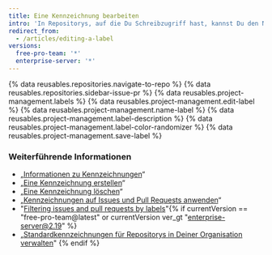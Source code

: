 ```yaml
---
title: Eine Kennzeichnung bearbeiten
intro: 'In Repositorys, auf die Du Schreibzugriff hast, kannst Du den Namen, die Farbe und die Beschreibung einer vorhandenen Kennzeichnung bearbeiten.'
redirect_from:
  - /articles/editing-a-label
versions:
  free-pro-team: '*'
  enterprise-server: '*'
---
```


{% data reusables.repositories.navigate-to-repo %}
{% data reusables.repositories.sidebar-issue-pr %}
{% data reusables.project-management.labels %}
{% data reusables.project-management.edit-label %}
{% data reusables.project-management.name-label %}
{% data reusables.project-management.label-description %}
{% data reusables.project-management.label-color-randomizer %}
{% data reusables.project-management.save-label %}

### Weiterführende Informationen

- „[Informationen zu Kennzeichnungen](/articles/about-labels)“
- „[Eine Kennzeichnung erstellen](/articles/creating-a-label)“
- „[Eine Kennzeichnung löschen](/articles/deleting-a-label)“
- „[Kennzeichnungen auf Issues und Pull Requests anwenden](/articles/applying-labels-to-issues-and-pull-requests)“
- "[Filtering issues and pull requests by labels](/articles/filtering-issues-and-pull-requests-by-labels)"{% if currentVersion == "free-pro-team@latest" or currentVersion ver_gt "enterprise-server@2.19" %}
- „[Standardkennzeichnungen für Repositorys in Deiner Organisation verwalten](/articles/managing-default-labels-for-repositories-in-your-organization)"
{% endif %}
